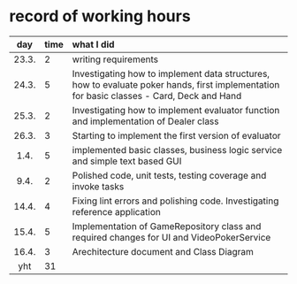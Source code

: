 # record of working hours

| day   | time | what I did  |
| :----:|:-----| :-----|
| 23.3. | 2    | writing requirements |
| 24.3. | 5    | Investigating how to implement data structures, how to evaluate poker hands, first implementation for basic classes - Card, Deck and Hand|
| 25.3. | 2    | Investigating how to implement evaluator function and  implementation of Dealer class|
| 26.3. | 3    | Starting to implement the first version of evaluator  |
| 1.4.  | 5    | implemented basic classes, business logic service and simple text based GUI  |
| 9.4.  | 2    | Polished code, unit tests, testing coverage and invoke tasks
| 14.4. | 4    | Fixing lint errors and polishing code. Investigating reference application  |
| 15.4. | 5    | Implementation of GameRepository class and required changes for UI and VideoPokerService   |
| 16.4. | 3    | Arechitecture document and Class Diagram  |
| yht   | 31   | |
